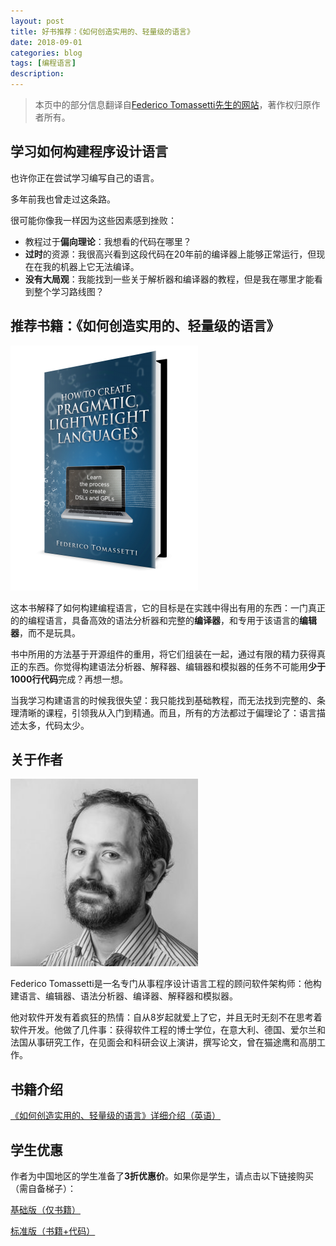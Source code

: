 ```yaml
---
layout: post
title: 好书推荐：《如何创造实用的、轻量级的语言》
date: 2018-09-01
categories: blog
tags: [编程语言]
description: 
---
```


> 本页中的部分信息翻译自[Federico Tomassetti先生的网站](https://tomassetti.me/)，著作权归原作者所有。

## 学习如何构建程序设计语言

也许你正在尝试学习编写自己的语言。

多年前我也曾走过这条路。

很可能你像我一样因为这些因素感到挫败：
- 教程过于**偏向理论**：我想看的代码在哪里？
- **过时**的资源：我很高兴看到这段代码在20年前的编译器上能够正常运行，但现在在我的机器上它无法编译。
- **没有大局观**：我能找到一些关于解析器和编译器的教程，但是我在哪里才能看到整个学习路线图？


## 推荐书籍：《如何创造实用的、轻量级的语言》

![书籍封面](/resources/post-2018-09-01-1.png)

这本书解释了如何构建编程语言，它的目标是在实践中得出有用的东西：一门真正的的编程语言，具备高效的语法分析器和完整的**编译器**，和专用于该语言的**编辑器**，而不是玩具。

书中所用的方法基于开源组件的重用，将它们组装在一起，通过有限的精力获得真正的东西。你觉得构建语法分析器、解释器、编辑器和模拟器的任务不可能用**少于1000行代码**完成？再想一想。

当我学习构建语言的时候我很失望：我只能找到基础教程，而无法找到完整的、条理清晰的课程，引领我从入门到精通。而且，所有的方法都过于偏理论了：语言描述太多，代码太少。

## 关于作者

![作者肖像](/resources/post-2018-09-01-2.jpg)

Federico Tomassetti是一名专门从事程序设计语言工程的顾问软件架构师：他构建语言、编辑器、语法分析器、编译器、解释器和模拟器。

他对软件开发有着疯狂的热情：自从8岁起就爱上了它，并且无时无刻不在思考着软件开发。他做了几件事：获得软件工程的博士学位，在意大利、德国、爱尔兰和法国从事研究工作，在见面会和科研会议上演讲，撰写论文，曾在猫途鹰和高朋工作。

## 书籍介绍

[《如何创造实用的、轻量级的语言》详细介绍（英语）](https://tomassetti.me/create-languages/)

## 学生优惠

作者为中国地区的学生准备了**3折优惠价**。如果你是学生，请点击以下链接购买（需自备梯子）：

[基础版（仅书籍）](https://gum.co/create_languages/chinesestudents)

[标准版（书籍+代码）](https://gum.co/ZFeIZ/chinesestudents)
